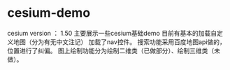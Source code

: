 # cesium-demo
cesium version ： 1.50
主要展示一些cesium基础demo
目前有基本的加载自定义地图（分为有无中文注记）
加载了nav控件。
搜索功能采用百度地图api做的，位置进行了纠偏。
图上绘制功能分为绘制二维类（已做部分）、绘制三维类（未做）。
